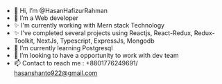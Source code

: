 - 👋 Hi, I’m @HasanHafizurRahman
- 👀 I’m a Web developer
- ✨ I'm currently working with Mern stack Technology
- ✨ I've completed several projects using Reactjs, React-Redux, Redux-Toolkit, NextJs, Typescript, ExpressJs, Mongodb
- 🌱 I’m currently learning Postgresql
- 💞️ I’m looking to have a opportunity to work with dev team
- 📫 Contact to reach me : +8801776249691/ hasanshanto922@gmail.com

<!---
HasanHafizurRahman/HasanHafizurRahman is a ✨ special ✨ repository because its `README.md` (this file) appears on your GitHub profile.
You can click the Preview link to take a look at your changes.
--->
